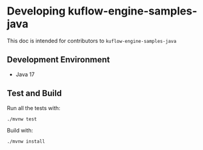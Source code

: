 # Developing kuflow-engine-samples-java

This doc is intended for contributors to `kuflow-engine-samples-java`

## Development Environment

* Java 17

## Test and Build

Run all the tests with:

```bash
./mvnw test
```

Build with:

```bash
./mvnw install
```

